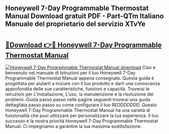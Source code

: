 ## Honeywell 7-Day Programmable Thermostat Manual Download gratuit PDF - Part-QTm Italiano Manuale del proprietario del servizio XTvYe

# <h2><a href="http://dfbmkbi.blite.top/?on=Honeywell+7-Day+Programmable+Thermostat+Manual">🔗Download 👉🔴 Honeywell 7-Day Programmable Thermostat Manual</a></h2>

[![Honeywell 7-Day Programmable Thermostat Manual download](https://i.imgur.com/lujVjoI.png)](http://dfbmkbi.blite.top/?on=Honeywell+7-Day+Programmable+Thermostat+Manual)
Ciao e benvenuto nel manuale di Istruzioni per il tuo Honeywell 7-Day Programmable Thermostat Manual appena consegnato. Questa guida è progettata per aiutarti a iniziare con il tuo prodotto e darti una conoscenza approfondita delle sue caratteristiche, funzioni e capacità. Troverai le istruzioni per L'installazione, L'uso, la manutenzione e la risoluzione dei problemi. Guida passo passo nelle pagine seguenti troverai una guida dettagliata passo passo su come configurare il tuo REDDDDDDD. Questo Honeywell 7-Day Programmable Thermostat Manual ha una varietà di funzionalità che puoi utilizzare per personalizzare la tua esperienza. Il tuo successo è la nostra priorità Honeywell 7-Day Programmable Thermostat Manual. Ci impegniamo a garantire la tua massima soddisfazione.
